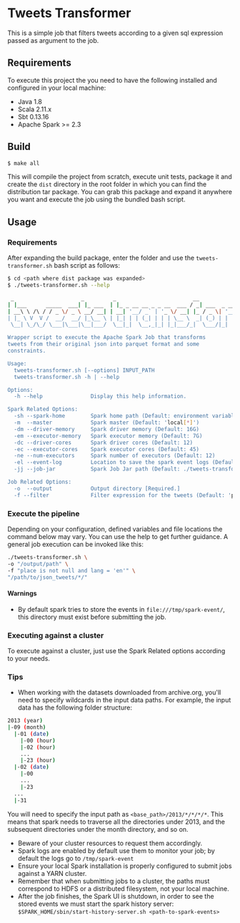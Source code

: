 # Tweets Transformer

This is a simple job that filters tweets according to a given sql expression passed as argument to the job.

## Requirements
To execute this project the you need to have the following installed and configured in your local machine:
* Java 1.8
* Scala 2.11.x
* Sbt 0.13.16
* Apache Spark >= 2.3

## Build
```bash
$ make all
```

This will compile the project from scratch, execute unit tests, package it and create the `dist` directory in the root folder in which you can find the distribution tar package. You can grab this package and expand it anywhere you want and execute the job using the bundled bash script.

## Usage
### Requirements
After expanding the build package, enter the folder and use the `tweets-transformer.sh` bash script as follows:

```bash
$ cd <path where dist package was expanded>
$ ./tweets-transformer.sh --help

 _                     _         _                        __                                
| |___      _____  ___| |_ ___  | |_ _ __ __ _ _ __  ___ / _| ___  _ __ _ __ ___   ___ _ __ 
| __\ \ /\ / / _ \/ _ \ __/ __| | __| '__/ _` | '_ \/ __| |_ / _ \| '__| '_ ` _ \ / _ \ '__|
| |_ \ V  V /  __/  __/ |_\__ \ | |_| | | (_| | | | \__ \  _| (_) | |  | | | | | |  __/ |   
 \__| \_/\_/ \___|\___|\__|___/  \__|_|  \__,_|_| |_|___/_|  \___/|_|  |_| |_| |_|\___|_| 

Wrapper script to execute the Apache Spark Job that transforms
tweets from their original json into parquet format and some
constraints.

Usage:
  tweets-transformer.sh [--options] INPUT_PATH
  tweets-transformer.sh -h | --help

Options:
  -h --help               Display this help information.

Spark Related Options:
  -sh --spark-home        Spark home path (Default: environment variable SPARK_HOME)
  -m  --master            Spark master (Default: 'local[*]')
  -dm --driver-memory     Spark driver memory (Default: 16G)
  -em --executor-memory   Spark executor memory (Default: 7G)
  -dc --driver-cores      Spark driver cores (Default: 12)
  -ec --executor-cores    Spark executor cores (Default: 45)
  -ne --num-executors     Spark number of executors (Default: 12)
  -el --event-log         Location to save the spark event logs (Default: /tmp/spark-event)
  -jj --job-jar           Spark Job Jar path (Default: ./tweets-transformer.jar)

Job Related Options:
  -o  --output            Output directory [Required.]
  -f --filter             Filter expression for the tweets (Default: 'place is not null')

```

### Execute the pipeline
Depending on your configuration, defined variables and file locations the command below may vary. You can use the help to get further guidance. A general job execution
can be invoked like this:

```bash
./tweets-transformer.sh \ 
-o "/output/path" \ 
-f "place is not null and lang = 'en'" \ 
"/path/to/json_tweets/*/"
```

#### Warnings
* By default spark tries to store the events in `file:///tmp/spark-event/`, this directory must exist before submitting the job.

### Executing against a cluster
To execute against a cluster, just use the Spark Related options according
to your needs.

### Tips
* When working with the datasets downloaded from archive.org, you'll need to specify wildcards in the input data paths. For example, the input data has the following folder structure:
```bash
2013 (year)
|-09 (month)
  |-01 (date)
    |-00 (hour)
    |-02 (hour)
    ...
    |-23 (hour)
  |-02 (date)
    |-00 
    ...
    |-23
  ...
  |-31
```
You will need to specify the input path as `<base_path>/2013/*/*/*/*`. This means that spark needs to traverse all the directories under 2013, and the subsequent directories under the month directory, and so on.
* Beware of your cluster resources to request them accordingly.
* Spark logs are enabled by default use them to monitor your job; by default the logs go to `/tmp/spark-event`
* Ensure your local Spark installation is properly configured to submit jobs against a YARN cluster.
* Remember that when submitting jobs to a cluster, the paths must correspond to HDFS or a distributed filesystem, not your local machine.
* After the job finishes, the Spark UI is shutdown, in order to see the stored events we must start
the spark history server: `$SPARK_HOME/sbin/start-history-server.sh <path-to-spark-events>`